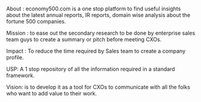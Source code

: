 About : economy500.com is  a one stop platform to find useful insights about the latest annual reports, IR reports, domain wise analysis about the fortune 500 companies.

Mission :  to ease out the secondary research to be done by enterprise sales team guys to create a summary or pitch before meeting CXOs.

Impact : To reduce the time required by Sales team to create a company profile.

USP: A 1 stop repository of all the information required in a standard framework. 

Vision:  is to develop it as a tool for CXOs to communicate with all the folks who want to add value to their work.


